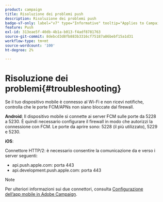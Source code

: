 ```yaml
---
product: campaign
title: Risoluzione dei problemi push
description: Risoluzione dei problemi push
badge-v7-only: label="v7" type="Informative" tooltip="Applies to Campaign Classic v7 only"
feature: Push
exl-id: 313eae5f-40db-4b1a-b013-f4adf8781763
source-git-commit: 8debcd3d8fb883b3316cf75187a86bebf15a1d31
workflow-type: tm+mt
source-wordcount: '100'
ht-degree: 2%

---
```


# Risoluzione dei problemi{#troubleshooting}



Se il tuo dispositivo mobile è connesso al Wi-Fi e non ricevi notifiche, controlla che le porte FCM/APNs non siano bloccate dal firewall.

**Android**: Il dispositivo mobile si connette ai server FCM sulle porte da 5228 a 5230. È quindi necessario configurare il firewall in modo che autorizzi la connessione con FCM. Le porte da aprire sono: 5228 (il più utilizzato), 5229 e 5230.

**iOS**:

Connettore HTTP/2: è necessario consentire la comunicazione da e verso i server seguenti:

* api.push.apple.com: porta 443
* api.development.push.apple.com: porta 443

>[!NOTE]
>
>Per ulteriori informazioni sui due connettori, consulta [Configurazione dell’app mobile in Adobe Campaign](configuring-the-mobile-application.md).

